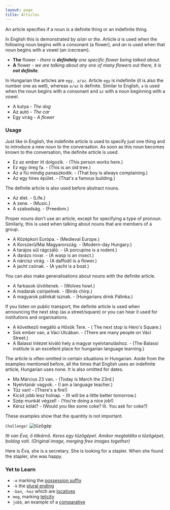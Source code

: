 ```yaml
---
layout: page
title: Articles
---
```


An article specifies if a noun is a definite thing or an indefinite thing.

In English this is demonstrated by *a/an* or *the*. Article *a* is used when the following noun begins with a consonant (a flower),
and *an* is used when that noun begins with a vowel (an icecream).

* **The** flower - *there is **definitely** one specific flower being talked about.*
* **A** flower - *we are talking about any one of many flowers out there, it is **not definite**.*

In Hungarian the articles are `egy, a/az`. Article `egy` is indefinite (it is also the number one as well), whereas `a/az` is definite.
Similar to English, `a` is used when the noun begins with a consonant and `az` with a noun beginning with a vowel.

* A kutya - *The dog*
* Az autó - *The car*
* Egy virág - *A flower*

### Usage

Just like in English, the indefinite article is used to specify just one thing and to introduce a new noun to the conversation. As soon as this noun becomes known to the conversation, the definite article is used. 

* Ez az ember itt dolgozik. - (This person works here.)
* Ez egy öreg fa. - (This is an old tree.)
* Az a fiú mindig panaszkodik. - (That boy is always complaining.)
* Az egy híres épület. - (That's a famous building.) 

The definite article is also used before abstract nouns.

* Az élet. - (Life.)
* A zene. - (Music.)
* A szabadság. - (Freedom.)

Proper nouns don't use an article, except for specifying a type of pronoun. Similarly, this is used when talking about nouns that are members of a group. 

* A Középkori Európa. - (Medieval Europe.)
* A Korszerű/Mai Magyarország. - (Modern-day Hungary.)
* A tarajos sül rágcsáló. - (A porcupine is a rodent.)
* A darázs rovar. - (A wasp is an insect.)
* A nárcisz virág. - (A daffodil is a flower.)
* A jacht csónak. - (A yacht is a boat.)

You can also make generalisations about nouns with the definite article.

* A farkasok ülvöltenek. - (Wolves howl.)
* A madarak csiripelnek. - (Birds chirp.)
* A magyarok pálinkát isznak. - (Hungarians drink Pálinka.)

If you listen on public transport, the definite article is used when announcing the next stop (as a street/square) or you can hear it used for institutions and organisations.

* A következő megálló a Hősök Tere. - ( The next stop is Hero's Square.)
* Sok ember van, a Váci Utcában. - (There are many people on Váci Street.)
* A Balassi Intézet kiváló hely a magyar nyelvtanuláshoz. - (The Balassi institute is an excellent place for hungarian language learning.)

The article is often omitted in certain situations in Hungarian. Aside from the examples mentioned before, all the times that English uses an indefinite article, Hungarian uses none. It is also omitted for dates.

* Ma Március 23 van. - (Today is March the 23rd.)
* Nyelvtanár vagyok. - (I am a language teacher.)
* Tűz van! - (There's a fire!)
* Kicsit jobb lesz holnap. - (It will be a little better tomorrow.)
* Szép munkát végzel! - (You're doing a nice job!)
* Kérsz kólát? - (Would you like some coke? lit. You ask for coke?)

These examples show that the quantity is not important.

`Challenge!`
![tűzőgép](https://magyartanulas.github.io/public/tűzőgép.png)

*Itt van Éva, ő titkárnő. Keres egy tűzőgépet. Amikor megtalálta a tűzőgépet, boldog volt. (Original image, merging free images together)*

<span class="spoiler">Here is Éva, she is a secretary. She is looking for a stapler. When she found the stapler, she was happy.</span>

### Yet to Learn

* `-e` marking the [possession suffix](https://magyartanulas.github.io/dative_possession/)
* `-k` the [plural ending](https://magyartanulas.github.io/accusative_plurals/)
* `-ban`, `-hoz` which are [locatives](https://magyartanulas.github.io/locatives/)
* `meg`, marking [telicity](https://magyartanulas.github.io/coverbs_telicity/)
* `jobb`, an example of a [comparative](https://magyartanulas.github.io/comparisons/)
